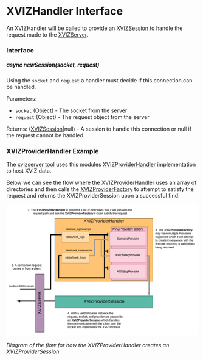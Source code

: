 # XVIZHandler Interface

An XVIZHandler will be called to provide an
[XVIZSession](/docs/api-reference/server/overview-session.md) to handle the request made to the
[XVIZServer](/docs/api-reference/server/xviz-server.md).

### Interface

##### async newSession(socket, request)

Using the `socket` and `request` a handler must decide if this connection can be handled.

Parameters:

- `socket` (Object) - The socket from the server
- `request` (Object) - The request object from the server

Returns: ([XVIZSession](/docs/api-reference/server/overview-session.md)|null) - A session to handle
this connection or null if the request cannot be handled.

### XVIZProviderHandler Example

The [xvizserver tool](/docs/api-reference/server/tools/xvizserver-tool.md) uses this modules
[XVIZProviderHandler](https://github.com/uber/xviz/blob/master/modules/server/src/server/xviz-provider-handler.js)
implementation to host XVIZ data.

Below we can see the flow where the XVIZProviderHandler uses an array of directories and then calls
the [XVIZProviderFactory](/docs/api-reference/io/xviz-provider-factory.md) to attempt to satisfy the
request and returns the XVIZProviderSession upon a successful find.

![@xviz/server handler diagram](./images/xviz-server-handler-block-diagram.png)

_Diagram of the flow for how the XVIZProviderHandler creates an XVIZProviderSession_

